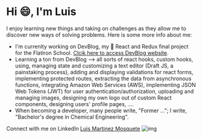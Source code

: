 # Hi :smile:, I'm Luis

I enjoy learning new things and taking on challenges as they allow me to discover new ways of solving problems. Here is some more info about me:
* I'm currenlty working on DevBlog, my :rocket: React and Redux final project for the Flatiron School. [Clcik here to access DevBlog website](https://luisdevblog.netlify.app/). 
* Learning a ton from DevBlog --> all sorts of react hooks, custom hooks, using, managing state and customizing a text editor (Draft JS, a painstaking process), adding and displaying validations for react forms, implementing protected routes, extracting the data from asynchronous functions, integrating Amazon Web Services (AWS), implementing JSON Web Tokens (JWT) for user authentication/authorization, uploading and managing images, designing my own logo out of custom React components, designing users' profile pages, ....
* When becoming a developer, many people write, "Former ..."; I write, "Bachelor's degree in Chemical Engineering".

Connect with me on LinkedIn  [Luis Martinez Mosquete](https://www.linkedin.com/in/luis-martinez-mosquete/)
![img]({https://img.shields.io/badge/LinkedIn-0077B5?style=for-the-badge&logo=linkedin&logoColor=white})
